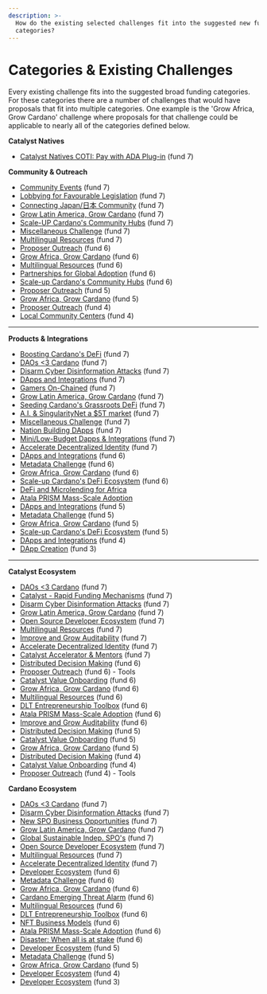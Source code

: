```yaml
---
description: >-
  How do the existing selected challenges fit into the suggested new funding
  categories?
---
```


# Categories & Existing Challenges

Every existing challenge fits into the suggested broad funding categories. For these categories there are a number of challenges that would have proposals that fit into multiple categories. One example is the 'Grow Africa, Grow Cardano' challenge where proposals for that challenge could be applicable to nearly all of the categories defined below.



**Catalyst Natives**

* [Catalyst Natives COTI: Pay with ADA Plug-in](https://cardano.ideascale.com/c/campaigns/26256/about) (fund 7)



&#x20;**Community & Outreach**

* [Community Events](https://cardano.ideascale.com/c/campaigns/26234/about) (fund 7)
* [Lobbying for Favourable Legislation](https://cardano.ideascale.com/c/campaigns/26235/about) (fund 7)
* [Connecting Japan/日本 Community](https://cardano.ideascale.com/c/campaigns/26238/about) (fund 7)
* [Grow Latin America, Grow Cardano](https://cardano.ideascale.com/c/campaigns/26242/about) (fund 7)
* [Scale-UP Cardano's Community Hubs](https://cardano.ideascale.com/c/campaigns/26244/about) (fund 7)
* [Miscellaneous Challenge](https://cardano.ideascale.com/c/campaigns/26248/about) (fund 7)
* [Multilingual Resources](https://cardano.ideascale.com/c/campaigns/26252/about) (fund 7)
* [Proposer Outreach](https://cardano.ideascale.com/c/campaigns/26105/about) (fund 6)
* [Grow Africa, Grow Cardano](https://cardano.ideascale.com/c/campaigns/26108/about) (fund 6)
* [Multilingual Resources](https://cardano.ideascale.com/c/campaigns/26111/about) (fund 6)
* [Partnerships for Global Adoption](https://cardano.ideascale.com/c/campaigns/26114/about) (fund 6)
* [Scale-up Cardano's Community Hubs](https://cardano.ideascale.com/c/campaigns/26118/about) (fund 6)
* [Proposer Outreach](https://cardano.ideascale.com/c/campaigns/25943/about) (fund 5)
* [Grow Africa, Grow Cardano](https://cardano.ideascale.com/c/campaigns/25947/about) (fund 5)
* [Proposer Outreach](https://cardano.ideascale.com/c/campaigns/25871/about) (fund 4)
* [Local Community Centers](https://cardano.ideascale.com/c/campaigns/25873/about) (fund 4)

****

**Products & Integrations**

* [Boosting Cardano's DeFi](https://cardano.ideascale.com/c/campaigns/26233/about) (fund 7)
* [DAOs <3 Cardano](https://cardano.ideascale.com/c/campaigns/26237/about) (fund 7)
* [Disarm Cyber Disinformation Attacks](https://cardano.ideascale.com/c/campaigns/26239/about) (fund 7)
* [DApps and Integrations](https://cardano.ideascale.com/c/campaigns/26240/about) (fund 7)
* [Gamers On-Chained](https://cardano.ideascale.com/c/campaigns/26241/about) (fund 7)&#x20;
* [Grow Latin America, Grow Cardano](https://cardano.ideascale.com/c/campaigns/26242/about) (fund 7)
* [Seeding Cardano's Grassroots DeFi](https://cardano.ideascale.com/c/campaigns/26243/about) (fund 7)
* [A.I. & SingularityNet a $5T market](https://cardano.ideascale.com/c/campaigns/26247/about) (fund 7)
* [Miscellaneous Challenge](https://cardano.ideascale.com/c/campaigns/26248/about) (fund 7)
* [Nation Building DApps](https://cardano.ideascale.com/c/campaigns/26249/about) (fund 7)
* [Mini/Low-Budget Dapps & Integrations](https://cardano.ideascale.com/c/campaigns/26250/about) (fund 7)
* [Accelerate Decentralized Identity](https://cardano.ideascale.com/c/campaigns/26254/about) (fund 7)
* [DApps and Integrations](https://cardano.ideascale.com/c/campaigns/26103/about) (fund 6)
* [Metadata Challenge](https://cardano.ideascale.com/c/campaigns/26107/about) (fund 6)
* [Grow Africa, Grow Cardano](https://cardano.ideascale.com/c/campaigns/26108/about) (fund 6)
* [Scale-up Cardano's DeFi Ecosystem](https://cardano.ideascale.com/c/campaigns/26109/about) (fund 6)
* [DeFi and Microlending for Africa](https://cardano.ideascale.com/c/campaigns/26112/about)
* [Atala PRISM Mass-Scale Adoption](https://cardano.ideascale.com/c/campaigns/26116/about)
* [DApps and Integrations](https://cardano.ideascale.com/c/campaigns/25941/about) (fund 5)
* [Metadata Challenge](https://cardano.ideascale.com/c/campaigns/25945/about) (fund 5)
* [Grow Africa, Grow Cardano](https://cardano.ideascale.com/c/campaigns/25947/about) (fund 5)
* [Scale-up Cardano's DeFi Ecosystem](https://cardano.ideascale.com/c/campaigns/25948/about) (fund 5)
* [DApps and Integrations](https://cardano.ideascale.com/c/campaigns/25869/about) (fund 4)
* [DApp Creation](https://cardano.ideascale.com/c/campaigns/25797/about) (fund 3)

****

**Catalyst Ecosystem**&#x20;

* [DAOs <3 Cardano](https://cardano.ideascale.com/c/campaigns/26237/about) (fund 7)
* [Catalyst - Rapid Funding Mechanisms](https://cardano.ideascale.com/c/campaigns/26236/about) (fund 7)
* [Disarm Cyber Disinformation Attacks](https://cardano.ideascale.com/c/campaigns/26239/about) (fund 7)
* [Grow Latin America, Grow Cardano](https://cardano.ideascale.com/c/campaigns/26242/about) (fund 7)
* [Open Source Developer Ecosystem](https://cardano.ideascale.com/c/campaigns/26251/about) (fund 7)
* [Multilingual Resources](https://cardano.ideascale.com/c/campaigns/26252/about) (fund 7)
* [Improve and Grow Auditability](https://cardano.ideascale.com/c/campaigns/26253/about) (fund 7)
* [Accelerate Decentralized Identity](https://cardano.ideascale.com/c/campaigns/26254/about) (fund 7)
* [Catalyst Accelerator & Mentors](https://cardano.ideascale.com/c/campaigns/26255/about) (fund 7)
* [Distributed Decision Making](https://cardano.ideascale.com/c/campaigns/26104/about) (fund 6)
* [Proposer Outreach](https://cardano.ideascale.com/c/campaigns/26105/about) (fund 6) - Tools
* [Catalyst Value Onboarding](https://cardano.ideascale.com/c/campaigns/26106/about) (fund 6)
* [Grow Africa, Grow Cardano](https://cardano.ideascale.com/c/campaigns/26108/about) (fund 6)
* [Multilingual Resources](https://cardano.ideascale.com/c/campaigns/26111/about) (fund 6)
* [DLT Entrepreneurship Toolbox](https://cardano.ideascale.com/c/campaigns/26113/about) (fund 6)
* [Atala PRISM Mass-Scale Adoption](https://cardano.ideascale.com/c/campaigns/26116/about) (fund 6)
* [Improve and Grow Auditability](https://cardano.ideascale.com/c/campaigns/26119/about) (fund 6)
* [Distributed Decision Making](https://cardano.ideascale.com/c/campaigns/25942/about) (fund 5)
* [Catalyst Value Onboarding](https://cardano.ideascale.com/c/campaigns/25944/about) (fund 5)
* [Grow Africa, Grow Cardano](https://cardano.ideascale.com/c/campaigns/25947/about) (fund 5)
* [Distributed Decision Making](https://cardano.ideascale.com/c/campaigns/25870/about) (fund 4)
* [Catalyst Value Onboarding](https://cardano.ideascale.com/c/campaigns/25872/about) (fund 4)
* [Proposer Outreach](https://cardano.ideascale.com/c/campaigns/25871/about) (fund 4) - Tools



**Cardano Ecosystem**

* [DAOs <3 Cardano](https://cardano.ideascale.com/c/campaigns/26237/about) (fund 7)
* [Disarm Cyber Disinformation Attacks](https://cardano.ideascale.com/c/campaigns/26239/about) (fund 7)
* [New SPO Business Opportunities](https://cardano.ideascale.com/c/campaigns/26245/about) (fund 7)
* [Grow Latin America, Grow Cardano](https://cardano.ideascale.com/c/campaigns/26242/about) (fund 7)
* [Global Sustainable Indep. SPO's](https://cardano.ideascale.com/c/campaigns/26246/about) (fund 7)
* [Open Source Developer Ecosystem](https://cardano.ideascale.com/c/campaigns/26251/about) (fund 7)
* [Multilingual Resources](https://cardano.ideascale.com/c/campaigns/26252/about) (fund 7)
* [Accelerate Decentralized Identity](https://cardano.ideascale.com/c/campaigns/26254/about) (fund 7)
* [Developer Ecosystem](https://cardano.ideascale.com/c/campaigns/26094/about) (fund 6)
* [Metadata Challenge](https://cardano.ideascale.com/c/campaigns/26107/about) (fund 6)
* [Grow Africa, Grow Cardano](https://cardano.ideascale.com/c/campaigns/26108/about) (fund 6)
* [Cardano Emerging Threat Alarm](https://cardano.ideascale.com/c/campaigns/26110/about) (fund 6)
* [Multilingual Resources](https://cardano.ideascale.com/c/campaigns/26111/about) (fund 6)
* [DLT Entrepreneurship Toolbox](https://cardano.ideascale.com/c/campaigns/26113/about) (fund 6)
* [NFT Business Models](https://cardano.ideascale.com/c/campaigns/26115/about) (fund 6)
* [Atala PRISM Mass-Scale Adoption](https://cardano.ideascale.com/c/campaigns/26116/about) (fund 6)
* [Disaster: When all is at stake](https://cardano.ideascale.com/c/campaigns/26117/about) (fund 6)
* [Developer Ecosystem](https://cardano.ideascale.com/c/campaigns/25939/about) (fund 5)
* [Metadata Challenge](https://cardano.ideascale.com/c/campaigns/25945/about) (fund 5)
* [Grow Africa, Grow Cardano](https://cardano.ideascale.com/c/campaigns/25947/about) (fund 5)
* [Developer Ecosystem](https://cardano.ideascale.com/c/campaigns/25868/about) (fund 4)
* [Developer Ecosystem](https://cardano.ideascale.com/c/campaigns/25805/about) (fund 3)
